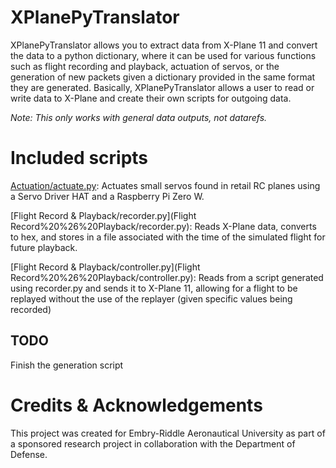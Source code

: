 # XPlanePyTranslator

XPlanePyTranslator allows you to extract data from X-Plane 11 and convert the data to a python dictionary, where it can be used for various functions such as flight recording and playback, actuation of servos, or the generation of new packets given a dictionary provided in the same format they are generated. Basically, XPlanePyTranslator allows a user to read or write data to X-Plane and create their own scripts for outgoing data.

*Note: This only works with general data outputs, not datarefs.*


# Included scripts

[Actuation/actuate.py](Actuation/actuate.py): Actuates small servos found in retail RC planes using a Servo Driver HAT and a Raspberry Pi Zero W.

[Flight Record & Playback/recorder.py](Flight Record%20%26%20Playback/recorder.py): Reads X-Plane data, converts to hex, and stores in a file associated with the time of the simulated flight for future playback.

[Flight Record & Playback/controller.py](Flight Record%20%26%20Playback/controller.py): Reads from a script generated using recorder.py and sends it to X-Plane 11, allowing for a flight to be replayed without the use of the replayer (given specific values being recorded)

## TODO

Finish the generation script

# Credits & Acknowledgements
This project was created for Embry-Riddle Aeronautical University as part of a sponsored research project in collaboration with the Department of Defense.
